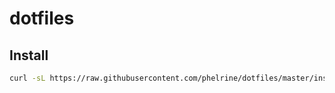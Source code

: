 # dotfiles
## Install
```sh
curl -sL https://raw.githubusercontent.com/phelrine/dotfiles/master/install.sh | sh
```
